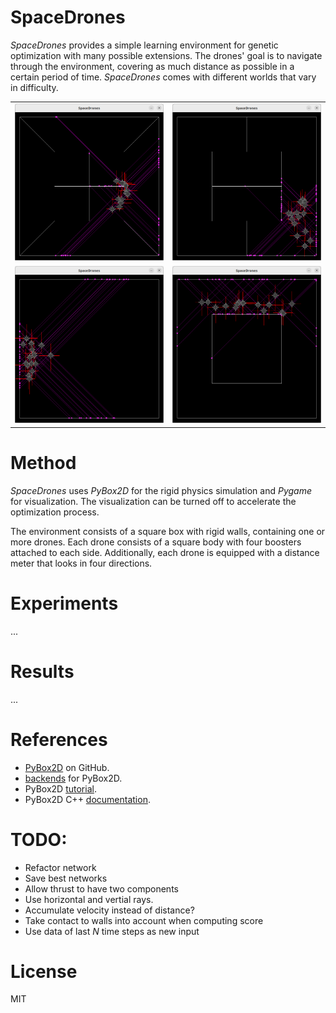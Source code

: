 # SpaceDrones

*SpaceDrones* provides a simple learning environment for genetic optimization with many possible extensions. The drones' goal is to navigate through the environment, covering as much distance as possible in a certain period of time. *SpaceDrones* comes with different worlds that vary in difficulty.

|||
|:--:|:--:|
|![](docs/map_cross.png)|![](docs/map_track.png)|
|![](docs/map_empty.png)|![](docs/map_block.png)|

# Method

*SpaceDrones* uses *PyBox2D* for the rigid physics simulation and *Pygame* for visualization. The visualization can be turned off to accelerate the optimization process.

The environment consists of a square box with rigid walls, containing one or more drones. Each drone consists of a square body with four boosters attached to each side. Additionally, each drone is equipped with a distance meter that looks in four directions.

# Experiments

...

# Results

...

# References

- [PyBox2D](https://github.com/pybox2d/pybox2d) on GitHub.
- [backends](https://github.com/pybox2d/pybox2d/tree/master/library/Box2D/examples/backends) for PyBox2D.
- PyBox2D [tutorial](https://github.com/pybox2d/cython-box2d/blob/master/docs/source/getting_started.md).
- PyBox2D C++ [documentation](https://box2d.org/documentation/).

# TODO:

- Refactor network
- Save best networks
- Allow thrust to have two components
- Use horizontal and vertial rays.
- Accumulate velocity instead of distance?
- Take contact to walls into account when computing score
- Use data of last $N$ time steps as new input

# License

MIT
